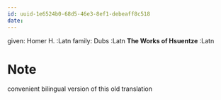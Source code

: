 ```yaml
---
id: uuid-1e6524b0-68d5-46e3-8ef1-debeaff8c518
date: 
---
```


given: Homer H. :Latn
family: Dubs :Latn
**The Works of Hsuentze** :Latn
# Note
convenient bilingual version of this old translation